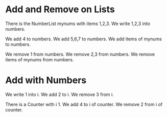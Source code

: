 # Add and Remove on Lists

There is the NumberList mynums with items 1,2,3.
We write 1,2,3 into numbers.

We add 4 to numbers.
We add 5,6,7 to numbers.
We add items of mynums to numbers.

We remove 1 from numbers.
We remove 2,3 from numbers.
We remove items of mynums from numbers.

# Add with Numbers

We write 1 into i.
We add 2 to i.
We remove 3 from i.

There is a Counter with i 1.
We add 4 to i of counter.
We remove 2 from i of counter.
